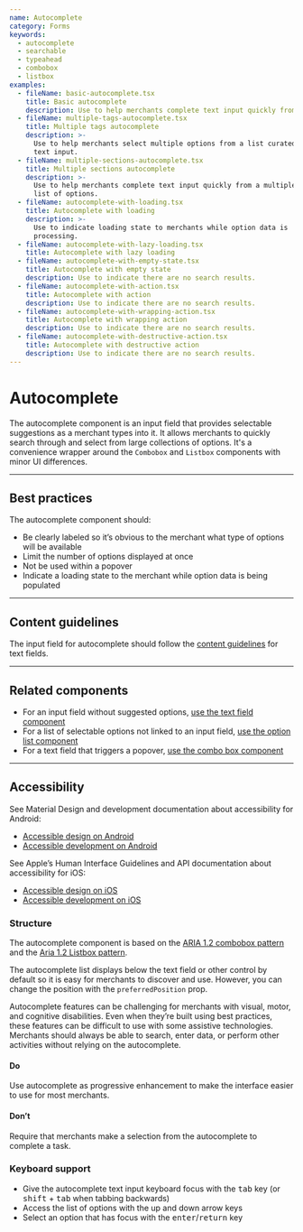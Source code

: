 ```yaml
---
name: Autocomplete
category: Forms
keywords:
  - autocomplete
  - searchable
  - typeahead
  - combobox
  - listbox
examples:
  - fileName: basic-autocomplete.tsx
    title: Basic autocomplete
    description: Use to help merchants complete text input quickly from a list of options.
  - fileName: multiple-tags-autocomplete.tsx
    title: Multiple tags autocomplete
    description: >-
      Use to help merchants select multiple options from a list curated by the
      text input.
  - fileName: multiple-sections-autocomplete.tsx
    title: Multiple sections autocomplete
    description: >-
      Use to help merchants complete text input quickly from a multiple sections
      list of options.
  - fileName: autocomplete-with-loading.tsx
    title: Autocomplete with loading
    description: >-
      Use to indicate loading state to merchants while option data is
      processing.
  - fileName: autocomplete-with-lazy-loading.tsx
    title: Autocomplete with lazy loading
  - fileName: autocomplete-with-empty-state.tsx
    title: Autocomplete with empty state
    description: Use to indicate there are no search results.
  - fileName: autocomplete-with-action.tsx
    title: Autocomplete with action
    description: Use to indicate there are no search results.
  - fileName: autocomplete-with-wrapping-action.tsx
    title: Autocomplete with wrapping action
    description: Use to indicate there are no search results.
  - fileName: autocomplete-with-destructive-action.tsx
    title: Autocomplete with destructive action
    description: Use to indicate there are no search results.
---
```


# Autocomplete

The autocomplete component is an input field that provides selectable suggestions as a merchant types into it. It allows merchants to quickly search through and select from large collections of options. It's a convenience wrapper around the `Combobox` and `Listbox` components with minor UI differences.

---

## Best practices

The autocomplete component should:

- Be clearly labeled so it’s obvious to the merchant what type of options will be available
- Limit the number of options displayed at once
- Not be used within a popover
- Indicate a loading state to the merchant while option data is being populated

---

## Content guidelines

The input field for autocomplete should follow the [content guidelines](https://polaris.shopify.com/components/forms/text-field) for text fields.

---

## Related components

- For an input field without suggested options, [use the text field component](https://polaris.shopify.com/components/forms/text-field)
- For a list of selectable options not linked to an input field, [use the option list component](https://polaris.shopify.com/components/lists-and-tables/option-list)
- For a text field that triggers a popover, [use the combo box component](https://polaris.shopify.com/components/forms/combobox)

---

## Accessibility

<!-- content-for: android -->

See Material Design and development documentation about accessibility for Android:

- [Accessible design on Android](https://material.io/design/usability/accessibility.html)
- [Accessible development on Android](https://developer.android.com/guide/topics/ui/accessibility/)

<!-- /content-for -->

<!-- content-for: ios -->

See Apple’s Human Interface Guidelines and API documentation about accessibility for iOS:

- [Accessible design on iOS](https://developer.apple.com/design/human-interface-guidelines/ios/app-architecture/accessibility/)
- [Accessible development on iOS](https://developer.apple.com/accessibility/ios/)

<!-- /content-for -->

<!-- content-for: web -->

### Structure

The autocomplete component is based on the [ARIA 1.2 combobox pattern](https://www.w3.org/TR/wai-aria-practices-1.1/#combobox) and the [Aria 1.2 Listbox pattern](https://www.w3.org/TR/wai-aria-practices-1.2/#Listbox).

The autocomplete list displays below the text field or other control by default so it is easy for merchants to discover and use. However, you can change the position with the `preferredPosition` prop.

Autocomplete features can be challenging for merchants with visual, motor, and cognitive disabilities. Even when they’re built using best practices, these features can be difficult to use with some assistive technologies. Merchants should always be able to search, enter data, or perform other activities without relying on the autocomplete.

<!-- usageblock -->

#### Do

Use autocomplete as progressive enhancement to make the interface easier to use for most merchants.

#### Don’t

Require that merchants make a selection from the autocomplete to complete a task.

<!-- end -->

### Keyboard support

- Give the autocomplete text input keyboard focus with the <kbd>tab</kbd> key (or <kbd>shift</kbd> + <kbd>tab</kbd> when tabbing backwards)
- Access the list of options with the up and down arrow keys
- Select an option that has focus with the <kbd>enter</kbd>/<kbd>return</kbd> key

<!-- /content-for -->
